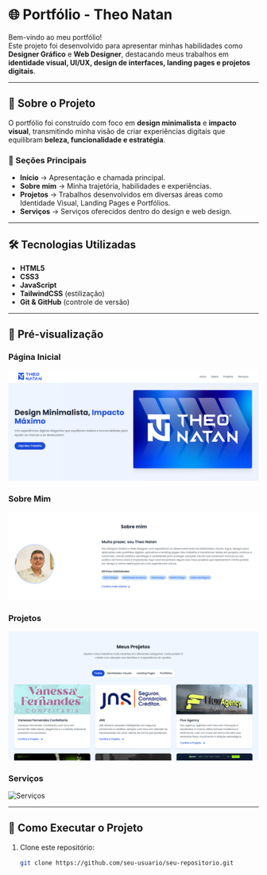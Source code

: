 # 🌐 Portfólio - Theo Natan

Bem-vindo ao meu portfólio!  
Este projeto foi desenvolvido para apresentar minhas habilidades como **Designer Gráfico** e **Web Designer**, destacando meus trabalhos em **identidade visual, UI/UX, design de interfaces, landing pages e projetos digitais**.

---

## 📌 Sobre o Projeto

O portfólio foi construído com foco em **design minimalista** e **impacto visual**, transmitindo minha visão de criar experiências digitais que equilibram **beleza, funcionalidade e estratégia**.

### 🔎 Seções Principais

- **Início** → Apresentação e chamada principal.
- **Sobre mim** → Minha trajetória, habilidades e experiências.
- **Projetos** → Trabalhos desenvolvidos em diversas áreas como Identidade Visual, Landing Pages e Portfólios.
- **Serviços** → Serviços oferecidos dentro do design e web design.

---

## 🛠️ Tecnologias Utilizadas

- **HTML5**
- **CSS3**
- **JavaScript**
- **TailwindCSS** (estilização)
- **Git & GitHub** (controle de versão)

---

## 📸 Pré-visualização

### Página Inicial

![Home](/images/HOME.png)

### Sobre Mim

![Sobre](/images/SOBRE%20MIM.png)

### Projetos

![Projetos](/images/PROJETOS.png)

### Serviços

![Serviços](/images/SERVIÇOS.png)

---

## 🚀 Como Executar o Projeto

1. Clone este repositório:
   ```bash
   git clone https://github.com/seu-usuario/seu-repositorio.git
   ```
